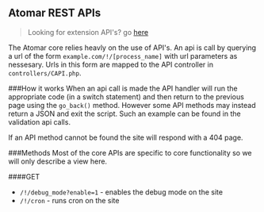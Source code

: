 Atomar REST APIs
---
> Looking for extension API's? go [here](/atomar/documentation/core/Extensions)

The Atomar core relies heavly on the use of API's.  An api is call by querying a url of the form `example.com/!/[process_name]` with url parameters as nessesary. Urls in this form are mapped to the API controller in `controllers/CAPI.php`.

###How it works
When an api call is made the API handler will run the appropriate code (in a switch statement) and then return to the previous page using the `go_back()` method. However some API methods may instead return a JSON and exit the script. Such an example can be found in the validation api calls.

If an API method cannot be found the site will respond with a 404 page.

###Methods
Most of the core APIs are specific to core functionality so we will only describe a view here.

####GET
* `/!/debug_mode?enable=1` - enables the debug mode on the site
* `/!/cron` - runs cron on the site